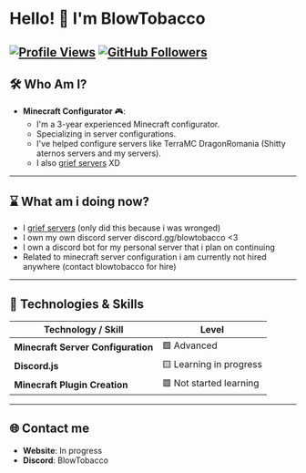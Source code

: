 # Hello! 👋 I'm BlowTobacco

[![Profile Views](https://komarev.com/ghpvc/?username=BlowTobacco&style=flat-square&color=blue)](https://github.com/BlowTobacco)
[![GitHub Followers](https://img.shields.io/github/followers/BlowTobacco?label=Followers&style=flat-square)](https://github.com/BlowTobacco?tab=followers)
---

## 🛠️ Who Am I?
- **Minecraft Configurator** 🎮:
  - I'm a 3-year experienced Minecraft configurator.
  - Specializing in server configurations.
  - I've helped configure servers like TerraMC DragonRomania (Shitty aternos servers and my servers).
  - I also [grief servers](https://www.youtube.com/@BlowTobacco) XD

---

## ⌛ What am i doing now?
  - I [grief servers](https://www.youtube.com/@BlowTobacco) (only did this because i was wronged)
  - I own my own discord server discord.gg/blowtobacco <3
  - I own a discord bot for my personal server that i plan on continuing
  - Related to minecraft server configuration i am currently not hired anywhere (contact blowtobacco for hire)

---

## 🔧 Technologies & Skills
| Technology / Skill            | Level                     |
|-------------------------------|---------------------------|
| **Minecraft Server Configuration** | 🟩 Advanced               |
| **Discord.js** | 🟨 Learning in progress   |
| **Minecraft Plugin Creation** | 🟥 Not started learning   |

---

## 🌐 Contact me
- **Website**: In progress
- **Discord**: BlowTobacco
